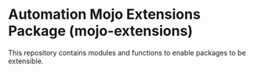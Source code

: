 # Automation Mojo Extensions Package (mojo-extensions)

This repository contains modules and functions to enable packages to be extensible.
